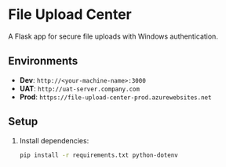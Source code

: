 # File Upload Center
A Flask app for secure file uploads with Windows authentication.

## Environments
- **Dev**: `http://<your-machine-name>:3000`
- **UAT**: `http://uat-server.company.com`
- **Prod**: `https://file-upload-center-prod.azurewebsites.net`

## Setup
1. Install dependencies:
   ```bash
   pip install -r requirements.txt python-dotenv